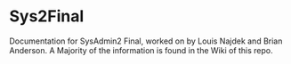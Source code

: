 # Sys2Final
Documentation for SysAdmin2 Final, worked on by Louis Najdek and Brian Anderson. A Majority of the information is found in the Wiki of this repo.
